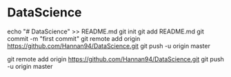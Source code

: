 # DataScience
echo "# DataScience" >> README.md
git init
git add README.md
git commit -m "first commit"
git remote add origin https://github.com/Hannan94/DataScience.git
git push -u origin master
                
                
                
 git remote add origin https://github.com/Hannan94/DataScience.git
git push -u origin master
